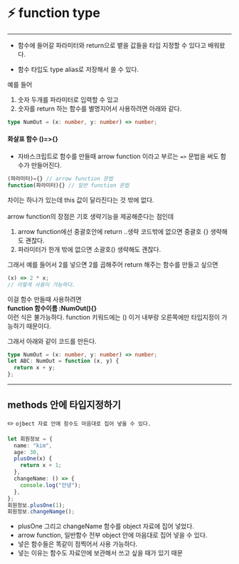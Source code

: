 # ⚡️ function type

---

- 함수에 들어갈 파라미터와 return으로 뱉을 값들을 타입 지정할 수 있다고 배워왔다.

- 함수 타입도 type alias로 저장해서 쓸 수 있다.

예를 들어

1. 숫자 두개를 파라미터로 입력할 수 있고
2. 숫자를 return 하는 함수를 별명지어서 사용하려면 아래와 같다.

```ts
type NumOut = (x: number, y: number) => number;
```

#### 화살표 함수 ()=>{}

- 자바스크립트로 함수를 만들때 arrow function 이라고 부르는 `=>` 문법을 써도 함수가 만들어진다.

```js
(파라미터)={} // arrow function 문법
function(파라미터){} // 일반 function 문법
```

차이는 하나가 있는데 this 값이 달라진다는 것 밖에 없다.</br>
</br>
arrow function의 장점은 기호 생략기능을 제공해준다는 점인데

1. arrow function에선 중괄호안에 return ..생략 코드밖에 없으면 중괄호 {} 생략해도 괜찮다.
2. 파라미터가 한개 밖에 없으면 소괄호() 생략해도 괜찮다.

그래서 예를 들어서 2를 넣으면 2를 곱해주어 return 해주는 함수를 만들고 싶으면

```js
(x) => 2 * x;
// 이렇게 사용이 가능하다.
```

이걸 함수 만들때 사용하려면</br>
**function 함수이름 :NumOut(){}**</br>
이런 식은 불가능하다. function 키워드에는 () 이거 내부랑 오른쪽에만 타입지정이 가능하기 때문이다.

그래서 아래와 같이 코드를 만든다.

```ts
type NumOut = (x: number, y: number) => number;
let ABC: NumOut = function (x, y) {
  return x + y;
};
```

---

## methods 안에 타입지정하기

✏️ `ojbect 자료 안에 함수도 마음대로 집어 넣을 수 있다.`

```ts
let 회원정보 = {
  name: "kim",
  age: 30,
  plusOne(x) {
    return x + 1;
  },
  changeName: () => {
    console.log("안녕");
  },
};
회원정보.plusOne(1);
회원정보.changeNamge();
```

- plusOne 그리고 changeName 함수를 object 자료에 집어 넣었다.
- arrow function, 일반함수 전부 object 안에 마음대로 집어 넣을 수 있다.
- 넣은 함수들은 똑같이 점찍어서 사용 가능하다.
- 넣는 이유는 함수도 자료안에 보관해서 쓰고 싶을 때가 있기 때문
